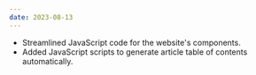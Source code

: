 ```yaml
---
date: 2023-08-13
---
```


* Streamlined JavaScript code for the website's components.
* Added JavaScript scripts to generate article table of contents automatically.